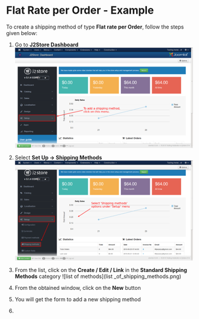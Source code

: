 # Flat Rate per Order - Example

To create a shipping method of type **Flat rate per Order**, follow the steps given below:

1. Go to **J2Store Dashboard**
![Dashboard](flat_rate_per_order_dashboard.png)

2. Select **Set Up -> Shipping Methods**
![Shipping Methods](flat_rate_per_order_dashboard_setup.png)

3. From the list, click on the **Create / Edit / Link** in the **Standard Shipping Methods** category
![list of methods](list _of_shipping_methods.png)
4. From the obtained window, click on the **New** button

5. You will get the form to add a new shipping method

6. 